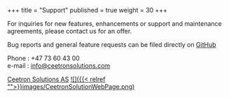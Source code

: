 +++
title = "Support"
published = true
weight = 30
+++

For inquiries for new features, enhancements or support and maintenance agreements, please contact us for an offer.

Bug reports and general feature requests can be filed directly on [GitHub](https://github.com/OPM/ResInsight/issues?state=open)

Phone : +47 73 60 43 00 <br>
e-mail : info@ceetronsolutions.com

[Ceetron Solutions AS](http://www.ceetronsolutions.com)
<a href="http://www.ceetronsolutions.com">![]({{< relref "">}}images/CeetronSolutionWebPage.png)</a>

